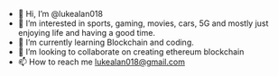 - 👋 Hi, I’m @lukealan018
- 👀 I’m interested in sports, gaming, movies, cars, 5G and mostly just enjoying life and having a good time. 
- 🌱 I’m currently learning Blockchain and coding. 
- 💞️ I’m looking to collaborate on creating ethereum blockchain 
- 📫 How to reach me lukealan018@gmail.com

<!---
lukealan018/lukealan018 is a ✨ special ✨ repository because its `README.md` (this file) appears on your GitHub profile.
You can click the Preview link to take a look at your changes.
--->
